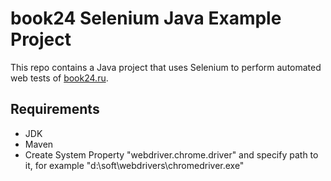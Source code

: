 # book24 Selenium Java Example Project

This repo contains a Java project that uses Selenium to perform automated web tests of [book24.ru](https://book24.ru/).

## Requirements

* JDK
* Maven
* Create System Property "webdriver.chrome.driver" and specify path to it, for example "d:\soft\webdrivers\chromedriver.exe"